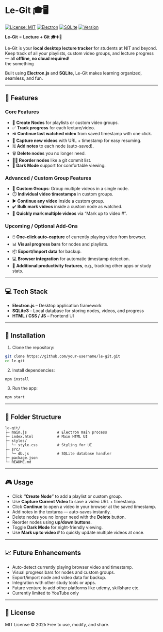 # Le-Git 🎓🖥️

[![License: MIT](https://img.shields.io/badge/License-MIT-yellow.svg)](https://opensource.org/licenses/MIT)
[![Electron](https://img.shields.io/badge/Electron-v26.0-blue)](https://www.electronjs.org/)
[![SQLite](https://img.shields.io/badge/SQLite-3.42.0-lightgrey)](https://www.sqlite.org/)
[![Version](https://img.shields.io/badge/Version-1.0.0-green)](https://github.com/your-username/le-git)

**Le-Git** = **Lecture + Git** 🎓➕🐙  

Le-Git is your **local desktop lecture tracker** for students at NIT and beyond. Keep track of all your playlists, custom video groups, and lecture progress — all **offline, no cloud required**!  
the something

Built using **Electron.js** and **SQLite**, Le-Git makes learning organized, seamless, and fun.  

---

## 🌟 Features

### Core Features
- 📝 **Create Nodes** for playlists or custom video groups.  
- ✅ **Track progress** for each lecture/video.  
- ⏯️ **Continue last watched video** from saved timestamp with one click.  
- 🎯 **Capture new videos** with URL + timestamp for easy resuming.  
- 🗒️ **Add notes** to each node (auto-saved).  
- 🗑️ **Delete nodes** you no longer need.  
- 🔼🔽 **Reorder nodes** like a git commit list.  
- 🌙 **Dark Mode** support for comfortable viewing.  

### Advanced / Custom Group Features
- 📂 **Custom Groups**: Group multiple videos in a single node.  
- ⏱️ **Individual video timestamps** in custom groups.  
- ▶️ **Continue any video** inside a custom group.  
- ✔️ **Bulk mark videos** inside a custom node as watched.  
- 🔢 **Quickly mark multiple videos** via “Mark up to video #”.  

### Upcoming / Optional Add-Ons
- 🖱️ **One-click auto-capture** of currently playing video from browser.  
- 📊 **Visual progress bars** for nodes and playlists.  
- 📦 **Export/Import data** for backup.  
- 💻 **Browser integration** for automatic timestamp detection.  
- 🧩 **Additional productivity features**, e.g., tracking other apps or study stats.  

---

## 💻 Tech Stack

- **Electron.js** – Desktop application framework  
- **SQLite3** – Local database for storing nodes, videos, and progress  
- **HTML / CSS / JS** – Frontend UI  

---

## 🚀 Installation

1. Clone the repository:

```bash
git clone https://github.com/your-username/le-git.git
cd le-git
````

2. Install dependencies:

```bash
npm install
```

3. Run the app:

```bash
npm start
```

---

## 📂 Folder Structure

```
le-git/
├─ main.js              # Electron main process
├─ index.html           # Main HTML UI
├─ styles/
│  └─ style.css         # Styling for UI
├─ src/
│  └─ db.js             # SQLite database handler
├─ package.json
└─ README.md
```

---

## 🎮 Usage

* Click **“Create Node”** to add a playlist or custom group.
* Use **Capture Current Video** to save a video URL + timestamp.
* Click **Continue** to open a video in your browser at the saved timestamp.
* Add notes in the textarea — auto-saves instantly.
* Delete nodes you no longer need with the **Delete** button.
* Reorder nodes using **up/down buttons**.
* Toggle **Dark Mode** for night-friendly viewing.
* Use **Mark up to video #** to quickly update multiple videos at once.

---

## 📈 Future Enhancements

* Auto-detect currently playing browser video and timestamp.
* Visual progress bars for nodes and custom groups.
* Export/import node and video data for backup.
* Integration with other study tools or apps.
* Future venture to add other platforms like udemy, skillshare etc.
* Currently limited to YouTube only

---

## 📝 License

MIT License © 2025 Free to use, modify, and share.
